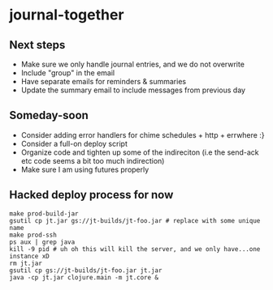 # journal-together

## Next steps

- Make sure we only handle journal entries, and we do not overwrite
- Include "group" in the email
- Have separate emails for reminders & summaries
- Update the summary email to include messages from previous day

## Someday-soon
- Consider adding error handlers for chime schedules + http + errwhere :}
- Consider a full-on deploy script
- Organize code and tighten up some of the indireciton (i.e the send-ack etc code seems a bit too much indirection)
- Make sure I am using futures properly

## Hacked deploy process for now

```
make prod-build-jar
gsutil cp jt.jar gs://jt-builds/jt-foo.jar # replace with some unique name
make prod-ssh
ps aux | grep java
kill -9 pid # uh oh this will kill the server, and we only have...one instance xD
rm jt.jar
gsutil cp gs://jt-builds/jt-foo.jar jt.jar
java -cp jt.jar clojure.main -m jt.core &
```